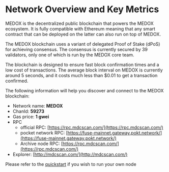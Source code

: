 # Network Overview and Key Metrics

MEDOX is the decentralized public blockchain that powers the MEDOX ecosystem. It is fully compatible with Ethereum meaning that any smart contract that can be deployed on the latter can also run on top of MEDOX.

The MEDOX blockchain uses a variant of delegated Proof of Stake \(dPoS\) for achieving consensus. The consensus is currently secured by 39 validators, only one of which is run by the MEDOX core team.

The blockchain is designed to ensure fast block confirmation times and a low cost of transactions. The average block interval on MEDOX is currently around 5 seconds, and it costs much less than $0.01 to get a transaction confirmed.

The following information will help you discover and connect to the MEDOX blockchain:   

* Network name: **MEDOX**
* ChanId: **59273**
* Gas price: **1 gwei**
* RPC
  * official RPC: [https://rpc.mdcscan.com/](https://rpc.mdcscan.com/)
  * pocket network RPC: [https://fuse-mainnet.gateway.pokt.network/](https://fuse-mainnet.gateway.pokt.network/)
  * Archive node RPC:  [https://rpc.mdcscan.com/](https://rpc.mdcscan.com/)
* Explorer: [http://mdcscan.com/](http://mdcscan.com/)

Please refer to the [quickstart](https://github.com/medoxsmartchain/MDCNetwork/tree/master/node-example) if you wish to run your own node

